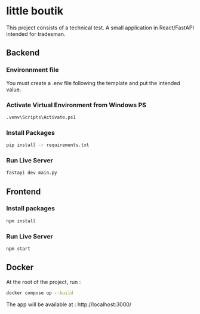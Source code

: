 # little boutik
This project consists of a technical test. A small application in React/FastAPI intended for tradesman.

## Backend

### Environnment file

You must create a .env file following the template and put the intended value.

### Activate Virtual Environment from Windows PS

```bash
.venv\Scripts\Activate.ps1
```

### Install Packages

```bash
pip install -r requirements.txt
```

### Run Live Server

```bash
fastapi dev main.py
```

## Frontend

### Install packages

```bash
npm install
```

### Run Live Server

```bash
npm start
```

## Docker

At the root of the project, run :

```bash
docker compose up --build
```

The app will be available at : http://localhost:3000/